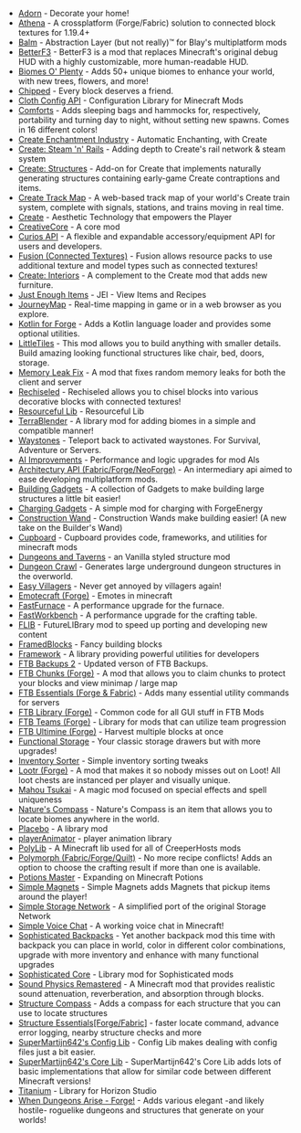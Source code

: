 - [Adorn](https://modrinth.com/mod/E6FUtRJh) - Decorate your home!
- [Athena](https://modrinth.com/mod/b1ZV3DIJ) - A crossplatform (Forge/Fabric) solution to connected block textures for 1.19.4+
- [Balm](https://modrinth.com/mod/MBAkmtvl) - Abstraction Layer (but not really)™ for Blay's multiplatform mods
- [BetterF3](https://modrinth.com/mod/8shC1gFX) - BetterF3 is a mod that replaces Minecraft's original debug HUD with a highly customizable, more human-readable HUD.
- [Biomes O' Plenty](https://modrinth.com/mod/HXF82T3G) - Adds 50+ unique biomes to enhance your world, with new trees, flowers, and more!
- [Chipped](https://modrinth.com/mod/BAscRYKm) - Every block deserves a friend.
- [Cloth Config API](https://modrinth.com/mod/9s6osm5g) - Configuration Library for Minecraft Mods
- [Comforts](https://modrinth.com/mod/SaCpeal4) - Adds sleeping bags and hammocks for, respectively, portability and turning day to night, without setting new spawns. Comes in 16 different colors!
- [Create Enchantment Industry](https://modrinth.com/mod/JWGBpFUP) - Automatic Enchanting, with Create
- [Create: Steam 'n' Rails](https://modrinth.com/mod/ZzjhlDgM) - Adding depth to Create's rail network & steam system
- [Create: Structures](https://modrinth.com/mod/IAnP4np7) - Add-on for Create that implements naturally generating structures containing early-game Create contraptions and items.
- [Create Track Map](https://modrinth.com/mod/gxoNIjg6) - A web-based track map of your world's Create train system, complete with signals, stations, and trains moving in real time.
- [Create](https://modrinth.com/mod/LNytGWDc) - Aesthetic Technology that empowers the Player
- [CreativeCore](https://modrinth.com/mod/OsZiaDHq) - A core mod
- [Curios API](https://modrinth.com/mod/vvuO3ImH) - A flexible and expandable accessory/equipment API for users and developers.
- [Fusion (Connected Textures)](https://modrinth.com/mod/p19vrgc2) - Fusion allows resource packs to use additional texture and model types such as connected textures!
- [Create: Interiors](https://modrinth.com/mod/r4Knci2k) - A complement to the Create mod that adds new furniture.
- [Just Enough Items](https://modrinth.com/mod/u6dRKJwZ) - JEI - View Items and Recipes
- [JourneyMap](https://modrinth.com/mod/lfHFW1mp) - Real-time mapping in game or in a web browser as you explore.
- [Kotlin for Forge](https://modrinth.com/mod/ordsPcFz) - Adds a Kotlin language loader and provides some optional utilities.
- [LittleTiles](https://modrinth.com/mod/RCRxC1tD) - This mod allows you to build anything with smaller details. Build amazing looking functional structures like chair, bed, doors, storage.
- [Memory Leak Fix](https://modrinth.com/mod/NRjRiSSD) - A mod that fixes random memory leaks for both the client and server
- [Rechiseled](https://modrinth.com/mod/B0g2vT6l) - Rechiseled allows you to chisel blocks into various decorative blocks with connected textures!
- [Resourceful Lib](https://modrinth.com/mod/G1hIVOrD) - Resourceful Lib
- [TerraBlender](https://modrinth.com/mod/kkmrDlKT) - A library mod for adding biomes in a simple and compatible manner!
- [Waystones](https://modrinth.com/mod/LOpKHB2A) - Teleport back to activated waystones. For Survival, Adventure or Servers.
- [AI Improvements](https://www.curseforge.com/minecraft/mc-mods/ai-improvements) - Performance and logic upgrades for mod AIs
- [Architectury API (Fabric/Forge/NeoForge)](https://www.curseforge.com/minecraft/mc-mods/architectury-api) - An intermediary api aimed to ease developing multiplatform mods.
- [Building Gadgets](https://www.curseforge.com/minecraft/mc-mods/building-gadgets) - A collection of Gadgets to make building large structures a little bit easier!
- [Charging Gadgets](https://www.curseforge.com/minecraft/mc-mods/charging-gadgets) - A simple mod for charging with ForgeEnergy
- [Construction Wand](https://www.curseforge.com/minecraft/mc-mods/construction-wand) - Construction Wands make building easier! (A new take on the Builder's Wand)
- [Cupboard](https://www.curseforge.com/minecraft/mc-mods/cupboard) - Cupboard provides code, frameworks, and utilities for minecraft mods
- [Dungeons and Taverns](https://www.curseforge.com/minecraft/mc-mods/dungeon-and-taverns) - an Vanilla styled structure mod
- [Dungeon Crawl](https://www.curseforge.com/minecraft/mc-mods/dungeon-crawl) - Generates large underground dungeon structures in the overworld.
- [Easy Villagers](https://www.curseforge.com/minecraft/mc-mods/easy-villagers) - Never get annoyed by villagers again!
- [Emotecraft (Forge)](https://www.curseforge.com/minecraft/mc-mods/emotecraft-forge) - Emotes in minecraft
- [FastFurnace](https://www.curseforge.com/minecraft/mc-mods/fastfurnace) - A performance upgrade for the furnace.
- [FastWorkbench](https://www.curseforge.com/minecraft/mc-mods/fastworkbench) - A performance upgrade for the crafting table.
- [FLIB](https://www.curseforge.com/minecraft/mc-mods/flib) - FutureLIBrary mod to speed up porting and developing new content
- [FramedBlocks](https://www.curseforge.com/minecraft/mc-mods/framedblocks) - Fancy building blocks
- [Framework](https://www.curseforge.com/minecraft/mc-mods/framework) - A library providing powerful utilities for developers
- [FTB Backups 2](https://www.curseforge.com/minecraft/mc-mods/ftb-backups-2) - Updated verson of FTB Backups.
- [FTB Chunks (Forge)](https://www.curseforge.com/minecraft/mc-mods/ftb-chunks-forge) - A mod that allows you to claim chunks to protect your blocks and view minimap / large map
- [FTB Essentials (Forge & Fabric)](https://www.curseforge.com/minecraft/mc-mods/ftb-essentials-forge) - Adds many essential utility commands for servers
- [FTB Library (Forge)](https://www.curseforge.com/minecraft/mc-mods/ftb-library-forge) - Common code for all GUI stuff in FTB Mods
- [FTB Teams (Forge)](https://www.curseforge.com/minecraft/mc-mods/ftb-teams-forge) - Library for mods that can utilize team progression
- [FTB Ultimine (Forge)](https://www.curseforge.com/minecraft/mc-mods/ftb-ultimine-forge) - Harvest multiple blocks at once
- [Functional Storage](https://www.curseforge.com/minecraft/mc-mods/functional-storage) - Your classic storage drawers but with more upgrades!
- [Inventory Sorter](https://www.curseforge.com/minecraft/mc-mods/inventory-sorter) - Simple inventory sorting tweaks
- [Lootr (Forge)](https://www.curseforge.com/minecraft/mc-mods/lootr) - A mod that makes it so nobody misses out on Loot! All loot chests are instanced per player and visually unique.
- [Mahou Tsukai](https://www.curseforge.com/minecraft/mc-mods/mahou-tsukai) - A magic mod focused on special effects and spell uniqueness
- [Nature's Compass](https://www.curseforge.com/minecraft/mc-mods/natures-compass) - Nature's Compass is an item that allows you to locate biomes anywhere in the world.
- [Placebo](https://www.curseforge.com/minecraft/mc-mods/placebo) - A library mod
- [playerAnimator](https://www.curseforge.com/minecraft/mc-mods/playeranimator) - player animation library
- [PolyLib](https://www.curseforge.com/minecraft/mc-mods/polylib) - A Minecraft lib used for all of CreeperHosts mods
- [Polymorph (Fabric/Forge/Quilt)](https://www.curseforge.com/minecraft/mc-mods/polymorph) - No more recipe conflicts! Adds an option to choose the crafting result if more than one is available.
- [Potions Master](https://www.curseforge.com/minecraft/mc-mods/potionsmaster) - Expanding on Minecraft Potions
- [Simple Magnets](https://www.curseforge.com/minecraft/mc-mods/simple-magnets) - Simple Magnets adds Magnets that pickup items around the player!
- [Simple Storage Network](https://www.curseforge.com/minecraft/mc-mods/simple-storage-network) - A simplified port of the original Storage Network
- [Simple Voice Chat](https://www.curseforge.com/minecraft/mc-mods/simple-voice-chat) - A working voice chat in Minecraft!
- [Sophisticated Backpacks](https://www.curseforge.com/minecraft/mc-mods/sophisticated-backpacks) - Yet another backpack mod this time with backpack you can place in world, color in different color combinations, upgrade with more inventory and enhance with many functional upgrades
- [Sophisticated Core](https://www.curseforge.com/minecraft/mc-mods/sophisticated-core) - Library mod for Sophisticated mods
- [Sound Physics Remastered](https://www.curseforge.com/minecraft/mc-mods/sound-physics-remastered) - A Minecraft mod that provides realistic sound attenuation, reverberation, and absorption through blocks.
- [Structure Compass](https://www.curseforge.com/minecraft/mc-mods/structure-compass) - Adds a compass for each structure that you can use to locate structures
- [Structure Essentials[Forge/Fabric]](https://www.curseforge.com/minecraft/mc-mods/structure-essentials-forge-fabric) - faster locate command, advance error logging, nearby structure checks and more
- [SuperMartijn642's Config Lib](https://www.curseforge.com/minecraft/mc-mods/supermartijn642s-config-lib) - Config Lib makes dealing with config files just a bit easier.
- [SuperMartijn642's Core Lib](https://www.curseforge.com/minecraft/mc-mods/supermartijn642s-core-lib) - SuperMartijn642's Core Lib adds lots of basic implementations that allow for similar code between different Minecraft versions!
- [Titanium](https://www.curseforge.com/minecraft/mc-mods/titanium) - Library for Horizon Studio
- [When Dungeons Arise - Forge!](https://www.curseforge.com/minecraft/mc-mods/when-dungeons-arise) - Adds various elegant -and likely hostile- roguelike dungeons and structures that generate on your worlds!
